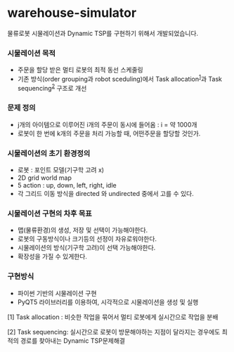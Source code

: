 # warehouse-simulator
물류로봇 시물레이션과 Dynamic TSP를 구현하기 위해서 개발되었습니다.
### 시물레이션 목적
- 주문을 할당 받은 멀티 로봇의 최적 동선 스케줄링
- 기존 방식(order grouping과 robot sceduling)에서 Task allocation<sup>[1](#footnote_1)</sup>과 Task sequencing<sup>[2](#footnote_2)</sup> 구조로 개선 

### 문제 정의 
- j개의 아이템으로 이루어진 i개의 주문이 동시에 들어옴 : i = 약 1000개
- 로봇이 한 번에 k개의 주문을 처리 가능할 때, 어떤주문을 할당할 것인가.


### 시물레이션의 초기 환경정의 
- 로봇 : 포인트 모델(기구학 고려 x)
- 2D grid world map
- 5 action : up, down, left, right, idle
- 각 그리드 이동 방식을 directed 와 undirected 중에서 고를 수 있다.


### 시물레이션 구현의 차후 목표
- 맵(물류환경)의 생성, 저장 및 선택이 가능해야한다.
- 로봇의 구동방식이나 크기등의 선정이 자유로워야한다.
- 시물레이션의 방식(기구학 고려)이 선택 가능해야한다. 
- 확장성을 가질 수 있게한다. 


### 구현방식
- 파이썬 기반의 시물레이션 구현
- PyQT5 라이브러리를 이용하여, 시각적으로 시물레이션을 생성 및 실행  

<a name="footnote_1">[1] Task allocation </a>: 비슷한 작업을 묶어서 멀티 로봇에게 실시간으로 작업을 분배 

<a name="footnote_2">[2] Task sequencing</a>: 실시간으로 로봇이 방문해야하는 지점이 달라지는 경우에도 최적의 경로를 찾아내는 Dynamic TSP문제해결
